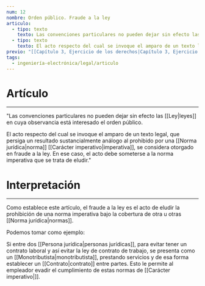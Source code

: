 ```yaml
---
num: 12
nombre: Orden público. Fraude a la ley
articulo:
  - tipo: texto
    texto: Las convenciones particulares no pueden dejar sin efecto las leyes en cuya observancia está interesado el orden público.
  - tipo: texto
    texto: El acto respecto del cual se invoque el amparo de un texto legal, que persiga un resultado sustancialmente análogo al prohibido por una norma imperativa, se considera otorgado en fraude a la ley. En ese caso, el acto debe someterse a la norma imperativa que se trata de eludir.
previo: "[[Capítulo 3, Ejercicio de los derechos|Capítulo 3, Ejercicio de los derechos]]"
tags:
  - ingeniería-electrónica/legal/articulo
---
```

# Artículo
---
"Las convenciones particulares no pueden dejar sin efecto las [[Ley|leyes]] en cuya observancia está interesado el orden público.  
  
El acto respecto del cual se invoque el amparo de un texto legal, que persiga un resultado sustancialmente análogo al prohibido por una [[Norma jurídica|norma]] [[Carácter imperativo|imperativa]], se considera otorgado en fraude a la ley. En ese caso, el acto debe someterse a la norma imperativa que se trata de eludir."

# Interpretación
---
Como establece este artículo, el fraude a la ley es el acto de eludir la prohibición de una norma imperativa bajo la cobertura de otra u otras [[Norma jurídica|normas]].

Podemos tomar como ejemplo:

Si entre dos [[Persona jurídica|personas jurídicas]], para evitar tener un contrato laboral y así evitar la ley de contrato de trabajo, se presenta como un [[Monotributista|monotributista]], prestando servicios y de esa forma establecer un [[Contrato|contrato]] entre partes. Esto le permite al empleador evadir el cumplimiento de estas normas de [[Carácter imperativo|]].